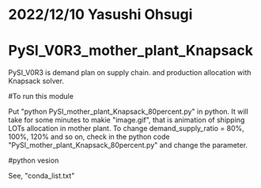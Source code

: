 # 2022/12/10 Yasushi Ohsugi
#
# PySI_V0R3_mother_plant_Knapsack

PySI_V0R3 is demand plan on supply chain. and production allocation with Knapsack solver.

#To run this module

Put "python PySI_mother_plant_Knapsack_80percent.py" in python.
It will take for some minutes to makie "image.gif", that is animation of shipping LOTs allocation in mother plant.
To change demand_supply_ratio = 80%, 100%, 120% and so on, check in the python code "PySI_mother_plant_Knapsack_80percent.py" and change the parameter. 

#python vesion

See, "conda_list.txt" 


